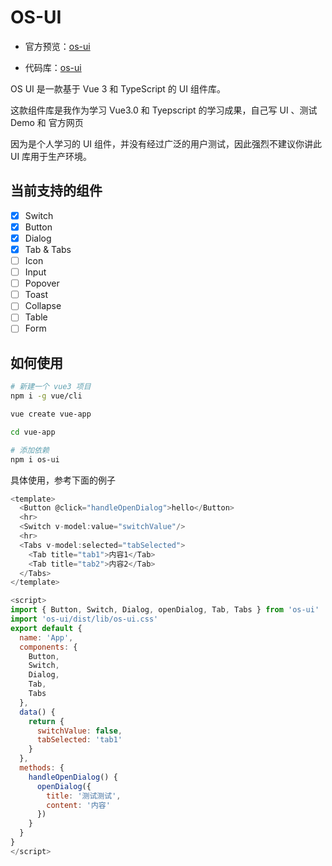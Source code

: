 # OS-UI

- 官方预览：[os-ui](https://jsmond.gitee.io/os-ui/index.html#/)

- 代码库：[os-ui](https://github.com/Jsmond2016/os-ui)

OS UI 是一款基于 Vue 3 和 TypeScript 的 UI 组件库。

这款组件库是我作为学习 Vue3.0 和 Tyepscript 的学习成果，自己写 UI 、测试 Demo 和 官方网页

因为是个人学习的 UI 组件，并没有经过广泛的用户测试，因此强烈不建议你讲此 UI 库用于生产环境。

## 当前支持的组件

- [x] Switch
- [x] Button
- [x] Dialog
- [x] Tab & Tabs
- [ ] Icon
- [ ] Input
- [ ] Popover
- [ ] Toast
- [ ] Collapse
- [ ] Table
- [ ] Form

## 如何使用

```bash
# 新建一个 vue3 项目
npm i -g vue/cli

vue create vue-app

cd vue-app

# 添加依赖
npm i os-ui

```

具体使用，参考下面的例子

```js
<template>
  <Button @click="handleOpenDialog">hello</Button>
  <hr>
  <Switch v-model:value="switchValue"/>
  <hr>
  <Tabs v-model:selected="tabSelected">
    <Tab title="tab1">内容1</Tab>
    <Tab title="tab2">内容2</Tab>
  </Tabs>
</template>

<script>
import { Button, Switch, Dialog, openDialog, Tab, Tabs } from 'os-ui'
import 'os-ui/dist/lib/os-ui.css'
export default {
  name: 'App',
  components: {
    Button,
    Switch,
    Dialog,
    Tab,
    Tabs
  },
  data() {
    return {
      switchValue: false,
      tabSelected: 'tab1'
    }
  },
  methods: {
    handleOpenDialog() {
      openDialog({
        title: '测试测试',
        content: '内容'
      })
    }
  }
}
</script>

```
